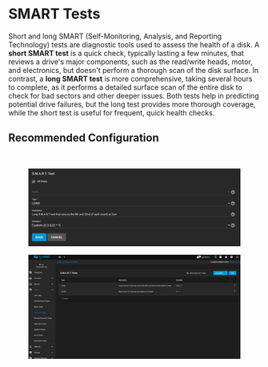# SMART Tests

Short and long SMART (Self-Monitoring, Analysis, and Reporting Technology) tests are diagnostic tools used to assess the health of a disk. A **short SMART test** is a quick check, typically lasting a few minutes, that reviews a drive's major components, such as the read/write heads, motor, and electronics, but doesn't perform a thorough scan of the disk surface. In contrast, a **long SMART test** is more comprehensive, taking several hours to complete, as it performs a detailed surface scan of the entire disk to check for bad sectors and other deeper issues. Both tests help in predicting potential drive failures, but the long test provides more thorough coverage, while the short test is useful for frequent, quick health checks.

## Recommended Configuration

<figure><img src="../../../.gitbook/assets/image (3).png" alt=""><figcaption></figcaption></figure>

<figure><img src="../../../.gitbook/assets/image (2) (1).png" alt=""><figcaption></figcaption></figure>

<figure><img src="../../../.gitbook/assets/image (1) (1) (1).png" alt=""><figcaption></figcaption></figure>
